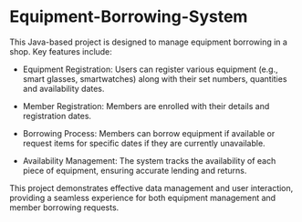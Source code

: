 # Equipment-Borrowing-System
This Java-based project is designed to manage equipment borrowing in a shop. Key features include:

- Equipment Registration: Users can register various equipment (e.g., smart glasses, smartwatches) along with their set numbers, quantities and availability dates.

- Member Registration: Members are enrolled with their details and registration dates.

- Borrowing Process: Members can borrow equipment if available or request items for specific dates if they are currently unavailable.

- Availability Management: The system tracks the availability of each piece of equipment, ensuring accurate lending and returns.

This project demonstrates effective data management and user interaction, providing a seamless experience for both equipment management and member borrowing requests.
